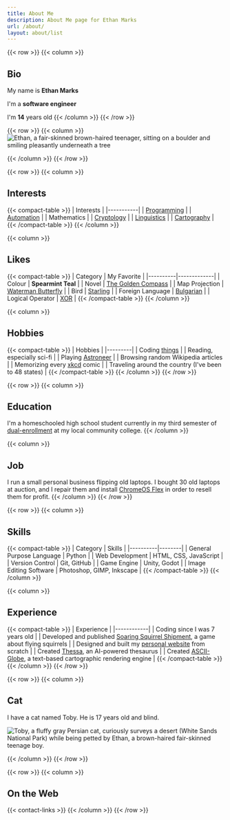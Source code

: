 ```yaml
---
title: About Me
description: About Me page for Ethan Marks
url: /about/
layout: about/list
---
```


{{< row >}}
{{< column >}}

## Bio

My name is **Ethan Marks**

I'm a **software engineer**

I'm **14** years old
{{< /column >}}
{{< /row >}}

{{< row >}}
{{< column >}}
![Ethan, a fair-skinned brown-haired teenager, sitting on a boulder and smiling pleasantly underneath a tree](~/ethan_bio.webp)

{{< /column >}}
{{< /row >}}

{{< row >}}
{{< column >}}

## Interests

{{< compact-table >}}
| Interests |
|-----------|
| [Programming](/tags/programming) |
| [Automation](/tags/automation) |
| Mathematics |
| [Cryptology](/tags/cryptology) |
| [Linguistics](/tags/language/) |
| [Cartography](/tags/cartography) |
{{< /compact-table >}}
{{< /column >}}

{{< column >}}

## Likes

{{< compact-table >}}
| Category | My Favorite |
|----------|-------------|
| Colour | <span class="mint"><b>Spearmint Teal</b></span> |
| Novel | [The Golden Compass](https://www.goodreads.com/book/show/119322.The_Golden_Compass) |
| Map Projection | [Waterman Butterfly](https://colourlessspearmint.github.io/blog/waterman) |
| Bird | [Starling](https://en.wikipedia.org/wiki/Starling) |
| Foreign Language | [Bulgarian](https://en.wikipedia.org/wiki/Bulgarian_language) |
| Logical Operator | [XOR](https://en.wikipedia.org/wiki/Exclusive_or) |
{{< /compact-table >}}
{{< /column >}}

{{< column >}}

## Hobbies

{{< compact-table >}}
| Hobbies |
|---------|
| Coding [things](/tags/projects/) |
| Reading, especially sci-fi |
| Playing [Astroneer](https://store.steampowered.com/app/361420/ASTRONEER/) |
| Browsing random Wikipedia articles |
| Memorizing every [xkcd](https://xkcd.com/) comic |
| Traveling around the country (I've been to 48 states) |
{{< /compact-table >}}
{{< /column >}}
{{< /row >}}

{{< row >}}
{{< column >}}

## Education

I'm a homeschooled high school student currently in my third semester of [dual-enrollment](https://en.wikipedia.org/wiki/Dual_enrollment) at my local community college.
{{< /column >}}

{{< column >}}

## Job

I run a small personal business flipping old laptops. I bought 30 old laptops at auction, and I repair them and install [ChromeOS Flex](https://chromeos.google/products/chromeos-flex/) in order to resell them for profit.
{{< /column >}}
{{< /row >}}

{{< row >}}
{{< column >}}

## Skills

{{< compact-table >}}
| Category | Skills |
|----------|--------|
| General Purpose Language | Python |
| Web Development | HTML, CSS, JavaScript |
| Version Control | Git, GitHub |
| Game Engine | Unity, Godot |
| Image Editing Software | Photoshop, GIMP, Inkscape |
{{< /compact-table >}}
{{< /column >}}

{{< column >}}

## Experience

{{< compact-table >}}
| Experience |
|------------|
| Coding since I was 7 years old |
| Developed and published [Soaring Squirrel Shipment](https://colourlessspearmint.itch.io/soaring-squirrel-shipment), a game about flying squirrels |
| Designed and built my [personal website](/blog/personalwebsite) from scratch |
| Created [Thessa](/blog/thessa), an AI-powered thesaurus |
| Created [ASCII-Globe](/blog/asciiglobe), a text-based cartographic rendering engine |
{{< /compact-table >}}
{{< /column >}}
{{< /row >}}

{{< row >}}
{{< column >}}

## Cat

I have a cat named Toby. He is 17 years old and blind.

![Toby, a fluffy gray Persian cat, curiously surveys a desert (White Sands National Park) while being petted by Ethan, a brown-haired fair-skinned teenage boy.](~/toby.webp "Me and Toby at White Sands National Park")

{{< /column >}}
{{< /row >}}

{{< row >}}
{{< column >}}

## On the Web

{{< contact-links >}}
{{< /column >}}
{{< /row >}}
